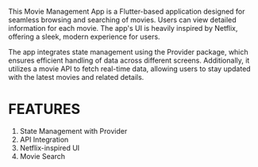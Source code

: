 This Movie Management App is a Flutter-based application designed for seamless browsing and searching of movies. Users can view detailed information for each movie. The app's UI is heavily inspired by Netflix, offering a sleek, modern experience for users.

The app integrates state management using the Provider package, which ensures efficient handling of data across different screens. Additionally, it utilizes a movie API to fetch real-time data, allowing users to stay updated with the latest movies and related details.

# FEATURES
1) State Management with Provider
2) API Integration
3) Netflix-inspired UI
4) Movie Search
